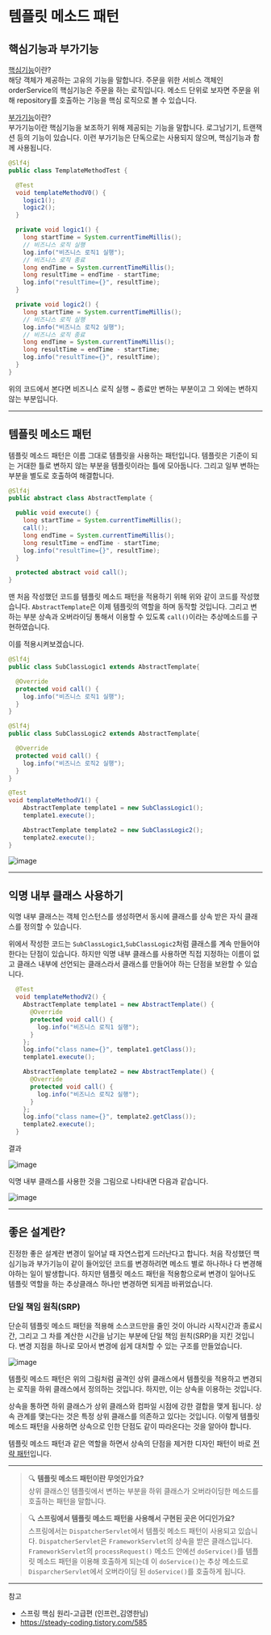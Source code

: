 # **템플릿 메소드 패턴**
## **핵심기능과 부가기능**
<u>핵심기능</u>이란? <br>
해당 객체가 제공하는 고유의 기능을 말합니다. 주문을 위한 서비스 객체인 orderService의 핵심기능은 주문을 하는 로직입니다. 메소드 단위로 보자면 주문을 위해 repository를 호출하는 기능을 핵심 로직으로 볼 수 있습니다. 

<u>부가기능</u>이란?<br>
부가기능이란 핵심기능을 보조하기 위해 제공되는 기능을 말합니다. 로그남기기, 트랜잭션 등의 기능이 있습니다. 이런 부가기능은 단독으로는 사용되지 않으며, 핵심기능과 함께 사용됩니다. 

```java
@Slf4j
public class TemplateMethodTest {

  @Test
  void templateMethodV0() {
    logic1();
    logic2();
  }

  private void logic1() {
    long startTime = System.currentTimeMillis();
    // 비즈니스 로직 실행
    log.info("비즈니스 로직1 실행");
    // 비즈니스 로직 종료
    long endTime = System.currentTimeMillis();
    long resultTime = endTime - startTime;
    log.info("resultTime={}", resultTime);
  }

  private void logic2() {
    long startTime = System.currentTimeMillis();
    // 비즈니스 로직 실행
    log.info("비즈니스 로직2 실행");
    // 비즈니스 로직 종료
    long endTime = System.currentTimeMillis();
    long resultTime = endTime - startTime;
    log.info("resultTime={}", resultTime);
  }
}
```

위의 코드에서 본다면 비즈니스 로직 실행 ~ 종료만 변하는 부분이고 그 외에는 변하지 않는 부분입니다. 

---
## **템플릿 메소드 패턴**
템플릿 메소드 패턴은 이름 그대로 템플릿을 사용하는 패턴입니다. 템플릿은 기준이 되는 거대한 틀로 변하지 않는 부분을 템플릿이라는 틀에 모아둡니다. 그리고 일부 변하는 부분을 별도로 호출하여 해결합니다. 


```java
@Slf4j
public abstract class AbstractTemplate {

  public void execute() {
    long startTime = System.currentTimeMillis();
    call();
    long endTime = System.currentTimeMillis();
    long resultTime = endTime - startTime;
    log.info("resultTime={}", resultTime);
  }

  protected abstract void call();
}
```
맨 처음 작성했던 코드를 템플릿 메소드 패턴을 적용하기 위해 위와 같이 코드를 작성했습니다. `AbstractTemplate`은 이제 템플릿의 역할을 하며 동작할 것입니다. 그리고 변하는 부분 상속과 오버라이딩 통해서 이용할 수 있도록 `call()`이라는 추상메소드를 구현하였습니다. 

이를 적용시켜보겠습니다. 
```java
@Slf4j
public class SubClassLogic1 extends AbstractTemplate{

  @Override
  protected void call() {
    log.info("비즈니스 로직1 실행");
  }
}
```
```java
@Slf4j
public class SubClassLogic2 extends AbstractTemplate{

  @Override
  protected void call() {
    log.info("비즈니스 로직2 실행");
  }
}
```

```java
@Test
void templateMethodV1() {
    AbstractTemplate template1 = new SubClassLogic1();
    template1.execute();

    AbstractTemplate template2 = new SubClassLogic2();
    template2.execute();
}
```
![image](https://user-images.githubusercontent.com/63777714/150531493-272f596f-4a48-4214-b847-b3f79959b614.png)

---

## **익명 내부 클래스 사용하기**
익명 내부 클래스는 객체 인스턴스를 생성하면서 동시에 클래스를 상속 받은 자식 클래스를 정의할 수 있습니다. 

위에서 작성한 코드는 `SubClassLogic1`,`SubClassLogic2`처럼 클래스를 계속 만들어야 한다는 단점이 있습니다. 하지만 익명 내부 클래스를 사용하면 직접 지정하는 이름이 없고 클래스 내부에 선언되는 클래스라서 클래스를 만들어야 하는 단점을 보완할 수 있습니다. 


```java
  @Test
  void templateMethodV2() {
    AbstractTemplate template1 = new AbstractTemplate() {
      @Override
      protected void call() {
        log.info("비즈니스 로직1 실행");
      }
    };
    log.info("class name={}", template1.getClass());
    template1.execute();

    AbstractTemplate template2 = new AbstractTemplate() {
      @Override
      protected void call() {
        log.info("비즈니스 로직2 실행");
      }
    };
    log.info("class name={}", template2.getClass());
    template2.execute();
  }
```
결과

![image](https://user-images.githubusercontent.com/63777714/150533309-fa02a15c-15b4-46ac-8106-a636266f759d.png)

익명 내부 클래스를 사용한 것을 그림으로 나타내면 다음과 같습니다. 

![image](https://user-images.githubusercontent.com/63777714/150536656-f7b29915-6d00-4f7d-8011-402afba947ce.png)


---
## **좋은 설계란?**
진정한 좋은 설계란 변경이 일어날 때 자연스럽게 드러난다고 합니다. 처음 작성했던 핵심기능과 부가기능이 같이 들어있던 코드를 변경하려면 메소드 별로 하나하나 다 변경해야하는 일이 발생합니다. 하지만 템플릿 메소드 패턴을 적용함으로써 변경이 일어나도 템플릿 역할을 하는 추상클래스 하나만 변경하면 되게끔 바뀌었습니다. 

### **단일 책임 원칙(SRP)**

단순히 템플릿 메소드 패턴을 적용해 소스코드만을 줄인 것이 아니라 시작시간과 종료시간, 그리고 그 차를 계산한 시간을 남기는 부분에 단일 책임 원칙(SRP)을 지킨 것입니다. 변경 지점을 하나로 모아서 변경에 쉽게 대처할 수 있는 구조를 만들었습니다. 

![image](https://user-images.githubusercontent.com/63777714/150540011-398fcad5-d311-4575-907f-e43c3f420005.png)

템플릿 메소드 패턴은 위의 그림처럼 골격인 상위 클래스에서 템플릿을 적용하고 변경되는 로직을 하위 클래스에서 정의하는 것입니다. 하지만, 이는 상속을 이용하는 것입니다. 

상속을 통하면 하위 클래스가 상위 클래스와 컴파일 시점에 강한 결합을 맺게 됩니다. 상속 관계를 맺는다는 것은 특정 상위 클래스를 의존하고 있다는 것입니다. 이렇게 템플릿 메소드 패턴을 사용하면 상속으로 인한 단점도 같이 따라온다는 것을 알아야 합니다. 

템플릿 메소드 패턴과 같은 역할을 하면서 상속의 단점을 제거한 디자인 패턴이 바로 <a href = "https://github.com/yeoonjae/TIL/blob/main/Spring/전략_패턴.md">전략 패턴</a>입니다. 

---
> 🔍 **템플릿 메소드 패턴이란 무엇인가요?**<br>
> 상위 클래스인 템플릿에서 변하는 부분을 하위 클래스가 오버라이딩한 메소드를 호출하는 패턴을 말합니다. 

> 🔍 **스프링에서 템플릿 메소드 패턴을 사용해서 구현된 곳은 어디인가요?** <br>
> 스프링에서는 `DispatcherServlet`에서 템플릿 메소드 패턴이 사용되고 있습니다. `DispatcherServlet`은 `FrameworkServlet`의 상속을 받은 클래스입니다. `FrameworkServlet`의 `processRequest()` 메소드 안에선 `doService()`를 템플릿 메소드 패턴을 이용해 호출하게 되는데 이 `doService()`는 추상 메소드로 `DisparcherServlet`에서 오버라이딩 된 `doService()`를 호출하게 됩니다. 



---
참고
- 스프링 핵심 원리-고급편 (인프런_김영한님)
- https://steady-coding.tistory.com/585